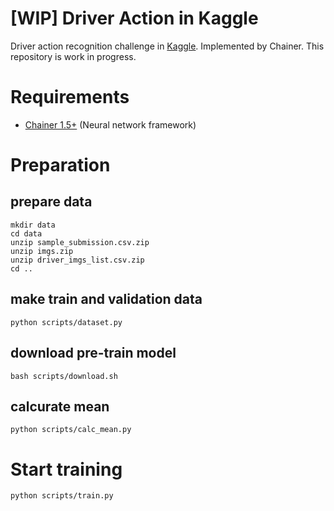 [WIP] Driver Action in Kaggle
========

Driver action recognition challenge in [Kaggle](https://www.kaggle.com/c/state-farm-distracted-driver-detection).
Implemented by Chainer.
This repository is work in progress.

# Requirements

- [Chainer 1.5+](https://github.com/pfnet/chainer) (Neural network framework)


# Preparation

## prepare data

```
mkdir data
cd data
unzip sample_submission.csv.zip
unzip imgs.zip
unzip driver_imgs_list.csv.zip
cd ..
```

## make train and validation data

```
python scripts/dataset.py
```

## download pre-train model

```
bash scripts/download.sh
```

## calcurate mean

```
python scripts/calc_mean.py
```

# Start training

```
python scripts/train.py
```

